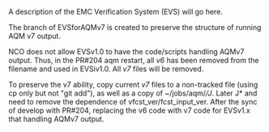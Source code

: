 A description of the EMC Verification System (EVS) will go here. 

The branch of EVSforAQMv7 is created to preserve the structure of running AQM v7 output.

NCO does not allow EVSv1.0 to have the code/scripts handling AQMv7 output.  Thus, in the PR#204 aqm restart, all *v6* has been removed from the filename and used in EVSiv1.0.  All *v7* files will be removed.

To preserve the v7 ability, copy current *v7* files to a non-tracked file (using cp only but not "git add"), as well as a copy of ~/jobs/aqm/*/J*.  Later J* and need to remove the dependence of vfcst_ver/fcst_input_ver.  After the sync of develop with PR#204, replacing the v6 code with v7 code for EVSv1.x that handling AQMv7 output.
